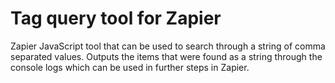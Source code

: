 # Tag query tool for Zapier

Zapier JavaScript tool that can be used to search through a string of comma separated values. Outputs the items that were found as a string through the console logs which can be used in further steps in Zapier.
